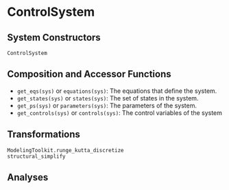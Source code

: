 # ControlSystem

## System Constructors

```@docs
ControlSystem
```

## Composition and Accessor Functions

- `get_eqs(sys)` or `equations(sys)`: The equations that define the system.
- `get_states(sys)` or `states(sys)`: The set of states in the system.
- `get_ps(sys)` or `parameters(sys)`: The parameters of the system.
- `get_controls(sys)` or `controls(sys)`: The control variables of the system

## Transformations

```@docs
ModelingToolkit.runge_kutta_discretize
structural_simplify
```

## Analyses
